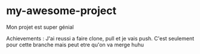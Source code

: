 # my-awesome-project
Mon projet est super génial

Achievements : J'ai reussi a faire clone, pull et je vais push.
C'est seulement pour cette branche mais peut etre qu'on va merge huhu
